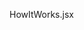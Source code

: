 HowItWorks.jsx
<UseHelmet title="Home" />

<Banner />
<Overview />
<TourismAndGuides />
<PopularPackages />
<UserStories />
<ExploreByRegion />
<WhyChooseUs />
<LiveStats />
<RandomGuides />
<Testimonials />
<NewsletterSignup />
<Faqs />
